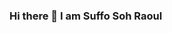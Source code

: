 ### Hi there 👋 I am Suffo Soh Raoul

<!--
**SUFFOSOHRAOUL/SUFFOSOHRAOUL** is a ✨ _special_ ✨ repository because its `README.md` (this file) appears on your GitHub profile.

Here are some ideas to get you started:

- 🔭 I’m currently working on ...improving my web development skills
- 🌱 I’m currently learning ...javascript especially node.js
- 👯 I’m looking to collaborate on ...any javascript project
- 🤔 I’m looking for help with ...node js
- 💬 Ask me about ...
- 📫 How to reach me: ...
- 😄 Pronouns: ...he/him
- ⚡ Fun fact: ...i always keep a smiley face
-->
